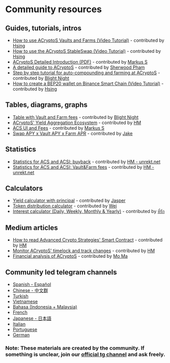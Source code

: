 # Community resources

## Guides, tutorials, intros

* [How to use ACryptoS Vaults and Farms \(Video Tutorial\)](https://www.youtube.com/watch?v=DBiA7-CY4PE) - contributed by [Hsing](https://t.me/ethwyn)
* [How to use the ACryptoS StableSwap (Video Tutorial\)](https://www.youtube.com/watch?v=xn-apvGCsFY) - contributed by [Hsing](https://t.me/ethwyn)
* [ACryptoS Detailed Introduction \(PDF\)](https://raw.githubusercontent.com/acryptos/docs.acryptos.com/master/images/ACS-introduction.pdf?raw=true) - contributed by [Markus S](https://t.me/InvinoVMS)
* [A detailed guide to ACryptoS](https://frontierprotocols.com/a-guide-to-acryptos/) - contributed by [Sherwood Pham](https://t.me/sherwoodpham)
* [Step by step tutorial for auto-compounding and farming at ACryptoS](https://medbid.medium.com/step-by-step-tutorial-for-staking-and-farming-at-acryptos-com-42093a0fcb1d) - contributed by [Blight Night](https://t.me/BlightNight)
* [How to create a BEP20 wallet on Binance Smart Chain (Video Tutorial\)](https://www.youtube.com/watch?v=3UNk9eaNsQw) - contributed by [Hsing](https://t.me/ethwyn)

## Tables, diagrams, graphs

* [Table with Vault and Farm fees](https://docs.google.com/document/d/1-KU1zzWnEG0sh8hLCD0YUtPv7D4_B2wu80UtRQ3sQUA/edit) - contributed by [Blight Night](https://t.me/BlightNight)
* [ACryptoS' Yield Aggregation Ecosystem](https://github.com/acryptos/docs.acryptos.com/blob/master/images/ACS-VaultFarm-Flow-0.03.png?raw=true) - contributed by [HM](https://t.me/Toortheroot)
* [ACS UI and Fees](https://github.com/acryptos/docs.acryptos.com/blob/master/images/ACS-UI-and-Fees.png?raw=true) - contributed by [Markus S](https://t.me/InvinoVMS)
* [Swap APY x Vault APY x Farm APR](https://github.com/acryptos/docs.acryptos.com/blob/master/images/APYs.jpg?raw=true) - contributed by [Jake](https://t.me/manxsir)

## Statistics

* [Statistics for ACS and ACSI: buyback](https://unrekt.net/acryptos/buyback.html)  - contributed by [HM - ](https://t.me/Toortheroot) [unrekt.net](https://unrekt.net/)
* [Statistics for ACS and ACSI: Vault&Farm fees](https://unrekt.net/acryptos/vaultfees.html)  - contributed by [HM - ](https://t.me/Toortheroot) [unrekt.net](https://unrekt.net/)

## Calculators

* [Yield calculator with principal](https://docs.google.com/spreadsheets/d/1DRWu2y61gQw7fGd0EZYN_ajlWYCk8YlFD8ImbX4GZjM/edit#gid=0) - contributed by [Jasper](https://t.me/Jasper_1992)
* [Token distribution calculator](https://drive.google.com/file/d/14Y47WtdXF_5XUhnt_l7I9YuFkqXB0C39/view) - contributed by [Wei](https://t.me/bscWeix)
* [Interest calculator \(Daily, Weekly, Monthly & Yearly\)](https://docs.google.com/spreadsheets/d/1wvidBMMsYqAVc6gm07csr4fzoHVhNAmd-a2kxVoqWTs/edit#gid=317328887) - contributed by [ที่รัก](https://t.me/Thirak0608)

## Medium articles

* [How to read Advanced Crypto Strategies' Smart Contract](https://getunrekt.medium.com/smart-contract-read-advanced-crypto-strategies-97098bdb93b7) - contributed by [HM](https://t.me/Toortheroot)
* [Monitor ACryptoS' timelock and track changes](https://getunrekt.medium.com/acs-timelock-transaction-log-d084a735c95a) - contributed by [HM](https://t.me/Toortheroot)
* [Financial analysis of ACryptoS](https://degenmoma.medium.com/financial-analysis-of-acryptos-com-d62428e29ea4) - contributed by [Mo Ma](https://t.me/degenmoma)

## Community led telegram channels

* [Spanish - Español](https://t.me/acryptosspanish)
* [Chinese - 中文群](https://t.me/ACryptoSCN)
* [Turkish](https://t.me/acryptosturkey)
* [Vietnamese](https://t.me/ACryptoSVietnam)
* [Bahasa \(Indonesia + Malaysia\)](https://t.me/ACryptoS_Bahasa)
* [French](https://t.me/acryptosfr)
* [Japanese - 日本語](https://t.me/ACryptoSJPN)
* [Italian](https://t.me/acryptos_italy)
* [Portuguese](https://t.me/ACryptoSPortuguese)
* [German](https://t.me/acryptosgerman)

### Note: These materials are created by the community. If something is unclear, join our [official tg channel](https://t.me/acryptos9) and ask freely.

